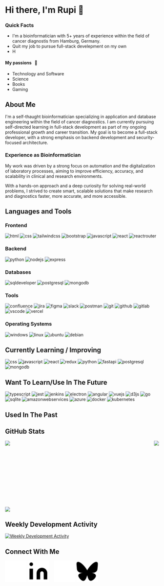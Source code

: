 # Hi there, I'm Rupi 👋

### Quick Facts

-   I'm a bioinformatician with 5+ years of experience within the field of cancer diagnostis from Hamburg, Germany.
-   Quit my job to pursue full-stack develepment on my own
-   H

#### My passions &nbsp;&nbsp;🧡

-   Technology and Software
-   Science
-   Books
-   Gaming

## About Me

I'm a self-thaught bioinformatician specializing in application and database engineering within the field of cancer diagnostics. I am currently pursuing self-directed learning in full-stack development as part of my ongoing professional growth and career transition. My goal is to become a full-stack developer, with a strong emphasis on backend development and security-focused architecture.

### Experience as Bioinformatician

My work was driven by a strong focus on automation and the digitalization of laboratory processes, aiming to improve efficiency, accuracy, and scalability in clinical and research environments.

With a hands-on approach and a deep curiosity for solving real-world problems, I strived to create smart, scalable solutions that make research and diagnostics faster, more accurate, and more accessible.

## Languages and Tools

### Frontend

<div>
    <img src="https://cdn.jsdelivr.net/gh/devicons/devicon@latest/icons/html5/html5-original.svg" alt="html" width="35" height="35"/>
    <img src="https://cdn.jsdelivr.net/gh/devicons/devicon@latest/icons/css3/css3-original.svg" alt="css" width="35" height="35"/>
    <img src="https://cdn.jsdelivr.net/gh/devicons/devicon@latest/icons/tailwindcss/tailwindcss-original.svg" alt="tailwindcss" width="35" height="35"/>
    <img src="https://cdn.jsdelivr.net/gh/devicons/devicon@latest/icons/bootstrap/bootstrap-original.svg" alt="bootstrap" width="35" >
    <img src="https://cdn.jsdelivr.net/gh/devicons/devicon@latest/icons/javascript/javascript-original.svg" alt="javascript" width="35" height="35"/>
    <img src="https://cdn.jsdelivr.net/gh/devicons/devicon@latest/icons/react/react-original.svg" alt="react" width="35" height="35"/>
    <img src="https://cdn.jsdelivr.net/gh/devicons/devicon@latest/icons/reactrouter/reactrouter-original.svg" alt="reactrouter" width="35" height="35"/>
</div>

### Backend

<div>
    <img src="https://cdn.jsdelivr.net/gh/devicons/devicon@latest/icons/python/python-original.svg" alt="python" width="35" height="35"/>
    <img src="https://cdn.jsdelivr.net/gh/devicons/devicon@latest/icons/nodejs/nodejs-original.svg" alt="nodejs" width="35" height="35"/>
    <img src="https://cdn.jsdelivr.net/gh/devicons/devicon@latest/icons/express/express-original.svg" alt="express" width="35" height="35"/>
</div>
<!-- 
- Vite x
- Parcel
 -->

### Databases

<div>
    <img src="https://cdn.jsdelivr.net/gh/devicons/devicon@latest/icons/sqldeveloper/sqldeveloper-original.svg" alt="sqldeveloper" width="35" height="35"/>
    <img src="https://cdn.jsdelivr.net/gh/devicons/devicon@latest/icons/postgresql/postgresql-original.svg" alt="postgresql" width="35" height="35"/>
    <img src="https://cdn.jsdelivr.net/gh/devicons/devicon@latest/icons/mongodb/mongodb-original.svg" alt="mongodb" width="35" height="35"/>
</div>

### Tools

<div>
    <img src="https://cdn.jsdelivr.net/gh/devicons/devicon@latest/icons/confluence/confluence-original.svg" alt="confluence" width="35" height="35"/>
    <img src="https://cdn.jsdelivr.net/gh/devicons/devicon@latest/icons/jira/jira-original.svg" alt="jira" width="35" height="35"/>
    <img src="https://cdn.jsdelivr.net/gh/devicons/devicon@latest/icons/figma/figma-original.svg" alt="figma" width="35" height="35"/>
    <img src="https://cdn.jsdelivr.net/gh/devicons/devicon@latest/icons/slack/slack-original.svg" alt="slack" width="35" height="35"/>
    <img src="https://cdn.jsdelivr.net/gh/devicons/devicon@latest/icons/postman/postman-original.svg" alt="postman" width="35" height="35"/>
    <img src="https://cdn.jsdelivr.net/gh/devicons/devicon@latest/icons/git/git-original.svg" alt="git" width="35" height="35"/>
    <img src="https://cdn.jsdelivr.net/gh/devicons/devicon@latest/icons/github/github-original.svg" alt="github" width="35" height="35"/>
    <img src="https://cdn.jsdelivr.net/gh/devicons/devicon@latest/icons/gitlab/gitlab-original.svg" alt="gitlab" width="35" height="35"/>
    <img src="https://cdn.jsdelivr.net/gh/devicons/devicon@latest/icons/vscode/vscode-original.svg" alt="vscode" width="35" height="35"/>
    <img src="https://cdn.jsdelivr.net/gh/devicons/devicon@latest/icons/vercel/vercel-original.svg" alt="vercel" width="35" height="35"/>
</div>
<!-- 
- Ionic
- Adobe Illustrator x
- Photoshop x
- Affinity Designer
- Affinity Photo
- OBS
- Markdown x
- Trello x
- uml x
- render
 -->

<!--
- Past
- PHP x
- Pascal
- Delphi
- MySQL x
- Oracle
- Powershell x
- Bash  x
 -->

### Operating Systems

<div>
    <img src="https://cdn.jsdelivr.net/gh/devicons/devicon@latest/icons/windows11/windows11-original.svg" alt="windows" width="35" height="35"/>
    <img src="https://cdn.jsdelivr.net/gh/devicons/devicon@latest/icons/linux/linux-original.svg" alt="linux" width="35" height="35"/>
    <img src="https://cdn.jsdelivr.net/gh/devicons/devicon@latest/icons/ubuntu/ubuntu-original.svg" alt="ubuntu" width="35" height="35"/>
    <img src="https://cdn.jsdelivr.net/gh/devicons/devicon@latest/icons/debian/debian-original.svg" alt="debian" width="35" height="35"/>
</div>

<!--
- Raspberrypi x
- Arduino
 -->

## Currently Learning / Improving

<div>
    <img src="https://cdn.jsdelivr.net/gh/devicons/devicon@latest/icons/css3/css3-original.svg" alt="css" width="35" height="35"/>
    <img src="https://cdn.jsdelivr.net/gh/devicons/devicon@latest/icons/javascript/javascript-original.svg" alt="javascript" width="35" height="35"/>
    <img src="https://cdn.jsdelivr.net/gh/devicons/devicon@latest/icons/react/react-original.svg" alt="react" width="35" height="35"/>
        <img src="https://cdn.jsdelivr.net/gh/devicons/devicon@latest/icons/redux/redux-original.svg" alt="redux" width="35" height="35"/>
    <img src="https://cdn.jsdelivr.net/gh/devicons/devicon@latest/icons/python/python-original.svg" alt="python" width="35" height="35"/>
    <img src="https://cdn.jsdelivr.net/gh/devicons/devicon@latest/icons/fastapi/fastapi-original.svg" alt="fastapi" width="35" height="35"/>
    <img src="https://cdn.jsdelivr.net/gh/devicons/devicon@latest/icons/postgresql/postgresql-original.svg" alt="postgresql" width="35" height="35"/>
    <img src="https://cdn.jsdelivr.net/gh/devicons/devicon@latest/icons/mongodb/mongodb-original.svg" alt="mongodb" width="35" height="35"/>
</div>

## Want To Learn/Use In The Future

<div>
    <img src="https://cdn.jsdelivr.net/gh/devicons/devicon@latest/icons/typescript/typescript-original.svg" alt="typescript" width="35" height="35"/>
    <img src="https://cdn.jsdelivr.net/gh/devicons/devicon@latest/icons/jest/jest-plain.svg" alt="jest" width="35" height="35"/>
    <img src="https://cdn.jsdelivr.net/gh/devicons/devicon@latest/icons/jenkins/jenkins-original.svg" alt="jenkins" width="35" height="35"/>
    <!-- <img src="https://cdn.jsdelivr.net/gh/devicons/devicon@latest/icons/lua/lua-original.svg" alt="lua" width="35" height="35"/> -->
    <!-- <img src="https://cdn.jsdelivr.net/gh/devicons/devicon@latest/icons/godot/godot-original.svg" alt="godot" width="35" height="35"/> -->
    <img src="https://cdn.jsdelivr.net/gh/devicons/devicon@latest/icons/electron/electron-original.svg" alt="electron" width="35" height="35"/>
    <img src="https://cdn.jsdelivr.net/gh/devicons/devicon@latest/icons/angular/angular-original.svg" alt="angular" width="35" height="35"/>
    <img src="https://cdn.jsdelivr.net/gh/devicons/devicon@latest/icons/vuejs/vuejs-original.svg" alt="vuejs" width="35" height="35"/>
    <!-- <img src="https://cdn.jsdelivr.net/gh/devicons/devicon@latest/icons/svelte/svelte-original.svg" alt="svelte" width="35" height="35"/> -->
    <img src="https://cdn.jsdelivr.net/gh/devicons/devicon@latest/icons/d3js/d3js-original.svg" alt="d3js" width="35" height="35"/>
    <img src="https://cdn.jsdelivr.net/gh/devicons/devicon@latest/icons/go/go-original-wordmark.svg" alt="go" width="35" height="35"/>
    <!-- <img src="https://cdn.jsdelivr.net/gh/devicons/devicon@latest/icons/hugo/hugo-original.svg" alt="hugo" width="35" height="35"/> -->
    <img src="https://cdn.jsdelivr.net/gh/devicons/devicon@latest/icons/sqlite/sqlite-original.svg" alt="sqlite" width="35" height="35"/>
    <img src="https://cdn.jsdelivr.net/gh/devicons/devicon@latest/icons/amazonwebservices/amazonwebservices-plain-wordmark.svg" alt="amazonwebservices" width="35" height="35"/>
    <img src="https://cdn.jsdelivr.net/gh/devicons/devicon@latest/icons/azure/azure-original.svg" alt="azure" width="35" height="35"/>
    <img src="https://cdn.jsdelivr.net/gh/devicons/devicon@latest/icons/docker/docker-original.svg" alt="docker" width="35" height="35"/>
    <img src="https://cdn.jsdelivr.net/gh/devicons/devicon@latest/icons/kubernetes/kubernetes-original.svg" alt="kubernetes" width="35" height="35"/>
</div>

<!--
- Java x
- vitest x
- Terraform
- Spring x Boot
- Pytest x
 -->

## Used In The Past

## GitHub Stats

 <div style="display: flex; flex-direction: column; flex; gap: 1rem;">
    <div style="display: flex; flex-direction: row; flex; gap: 1rem; justify-content: space-between;">
        <img height=200 src="https://github-readme-stats-amber-kappa-46.vercel.app/api?username=pellia&show_icons=github&hide_icon=true" />
        <img height=200 src="https://github-readme-stats-amber-kappa-46.vercel.app/api/top-langs?username=pellia&layout=compact&langs_count=6&card_width=300" />
    </div>
    <img style="width: 100%" src="https://streak-stats.demolab.com?user=pellia&mode=daily&card_width=700&card_height=200)">
 </div>

## Weekly Development Activity

[![Weekly Development Activity](https://github-readme-stats-amber-kappa-46.vercel.app/api/wakatime?username=pellia)](https://github.com/pellia/github-readme-stats)

## Connect With Me

[![website](./img/linkedin-light.svg)](https://www.linkedin.com/in/dev-rupinder-singh/#gh-light-mode-only)
[![website](./img/linkedin-dark.svg)](https://www.linkedin.com/in/dev-rupinder-singh/#gh-dark-mode-only)
&nbsp;&nbsp;
[![website](./img/bluesky-light.svg)](https://bsky.app/profile/devpellia.bsky.social#gh-light-mode-only)
[![website](./img/bluesky-dark.svg)](https://bsky.app/profile/devpellia.bsky.social#gh-dark-mode-only)
